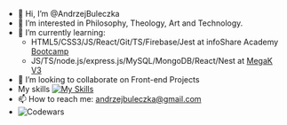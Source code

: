 - 👋 Hi, I’m @AndrzejBuleczka
- 👀 I’m interested in Philosophy, Theology, Art and Technology.
- 🌱 I’m currently learning:
    - HTML5/CSS3/JS/React/Git/TS/Firebase/Jest at infoShare Academy [Bootcamp](https://infoshareacademy.com/kurs/bootcamp-frontend/)
    - JS/TS/node.js/express.js/MySQL/MongoDB/React/Nest at [MegaK V3](https://www.megak.pl/)
- 💞️ I’m looking to collaborate on Front-end Projects
- My skills [![My Skills](https://skills.thijs.gg/icons?i=js,html,css,react,ts,git,firebase)](https://skills.thijs.gg)
- 📫 How to reach me: andrzejbuleczka@gmail.com
- ![Codewars](https://www.codewars.com/users/AndrzejBuleczka/badges/small)

<!---
AndrzejBuleczka/AndrzejBuleczka is a ✨ special ✨ repository because its `README.md` (this file) appears on your GitHub profile.
You can click the Preview link to take a look at your changes.
--->

